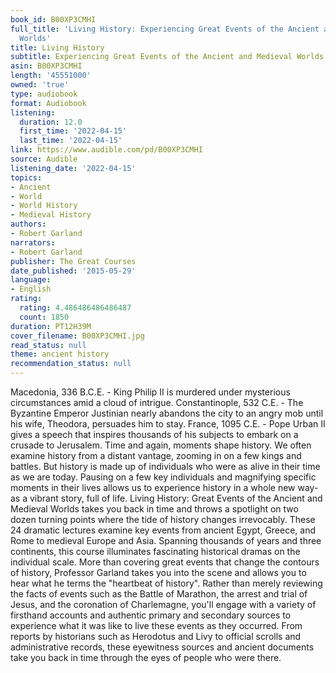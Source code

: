 ```yaml
---
book_id: B00XP3CMHI
full_title: 'Living History: Experiencing Great Events of the Ancient and Medieval
  Worlds'
title: Living History
subtitle: Experiencing Great Events of the Ancient and Medieval Worlds
asin: B00XP3CMHI
length: '45551000'
owned: 'true'
type: audiobook
format: Audiobook
listening:
  duration: 12.0
  first_time: '2022-04-15'
  last_time: '2022-04-15'
link: https://www.audible.com/pd/B00XP3CMHI
source: Audible
listening_date: '2022-04-15'
topics:
- Ancient
- World
- World History
- Medieval History
authors:
- Robert Garland
narrators:
- Robert Garland
publisher: The Great Courses
date_published: '2015-05-29'
language:
- English
rating:
  rating: 4.486486486486487
  count: 1850
duration: PT12H39M
cover_filename: B00XP3CMHI.jpg
read_status: null
theme: ancient history
recommendation_status: null
---
```

Macedonia, 336 B.C.E. - King Philip II is murdered under mysterious circumstances amid a cloud of intrigue.
Constantinople, 532 C.E. - The Byzantine Emperor Justinian nearly abandons the city to an angry mob until his wife, Theodora, persuades him to stay.
France, 1095 C.E. - Pope Urban II gives a speech that inspires thousands of his subjects to embark on a crusade to Jerusalem.
Time and again, moments shape history. We often examine history from a distant vantage, zooming in on a few kings and battles. But history is made up of individuals who were as alive in their time as we are today. Pausing on a few key individuals and magnifying specific moments in their lives allows us to experience history in a whole new way-as a vibrant story, full of life.
Living History: Great Events of the Ancient and Medieval Worlds takes you back in time and throws a spotlight on two dozen turning points where the tide of history changes irrevocably. These 24 dramatic lectures examine key events from ancient Egypt, Greece, and Rome to medieval Europe and Asia. Spanning thousands of years and three continents, this course illuminates fascinating historical dramas on the individual scale.
More than covering great events that change the contours of history, Professor Garland takes you into the scene and allows you to hear what he terms the "heartbeat of history". Rather than merely reviewing the facts of events such as the Battle of Marathon, the arrest and trial of Jesus, and the coronation of Charlemagne, you'll engage with a variety of firsthand accounts and authentic primary and secondary sources to experience what it was like to live these events as they occurred. From reports by historians such as Herodotus and Livy to official scrolls and administrative records, these eyewitness sources and ancient documents take you back in time through the eyes of people who were there.
